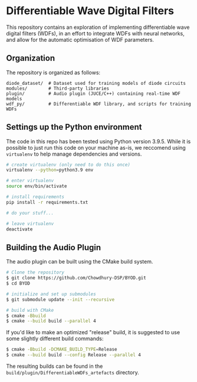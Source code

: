 # Differentiable Wave Digital Filters

This repository contains an exploration of
implementing differentiable wave digital filters
(WDFs), in an effort to integrate WDFs with
neural networks, and allow for the automatic
optimisation of WDF parameters.

## Organization

The repository is organized as follows:
```
diode_dataset/  # Dataset used for training models of diode circuits
modules/        # Third-party libraries
plugin/         # Audio plugin (JUCE/C++) containing real-time WDF models
wdf_py/         # Differentiable WDF library, and scripts for training WDFs
```

## Settings up the Python environment

The code in this repo has been tested using Python
version 3.9.5. While it is possible to just run
this code on your machine as-is, we reccomend
using `virtualenv` to help manage dependencies
and versions.

```bash
# create virtualenv (only need to do this once)
virtualenv --python=python3.9 env

# enter virtualenv
source env/bin/activate

# install requirements
pip install -r requirements.txt

# do your stuff...

# leave virtualenv
deactivate
```

## Building the Audio Plugin

The audio plugin can be built using the CMake build system.

```bash
# Clone the repository
$ git clone https://github.com/Chowdhury-DSP/BYOD.git
$ cd BYOD

# initialize and set up submodules
$ git submodule update --init --recursive

# build with CMake
$ cmake -Bbuild
$ cmake --build build --parallel 4
```

If you'd like to make an optimized "release" build, it is suggested to use some slightly different build commands:
```bash
$ cmake -Bbuild -DCMAKE_BUILD_TYPE=Release
$ cmake --build build --config Release --parallel 4
```

The resulting builds can be found in the `build/plugin/DifferentiableWDFs_artefacts` directory.
